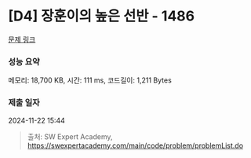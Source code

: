# [D4] 장훈이의 높은 선반 - 1486 

[문제 링크](https://swexpertacademy.com/main/code/problem/problemDetail.do?contestProbId=AV2b7Yf6ABcBBASw) 

### 성능 요약

메모리: 18,700 KB, 시간: 111 ms, 코드길이: 1,211 Bytes

### 제출 일자

2024-11-22 15:44



> 출처: SW Expert Academy, https://swexpertacademy.com/main/code/problem/problemList.do